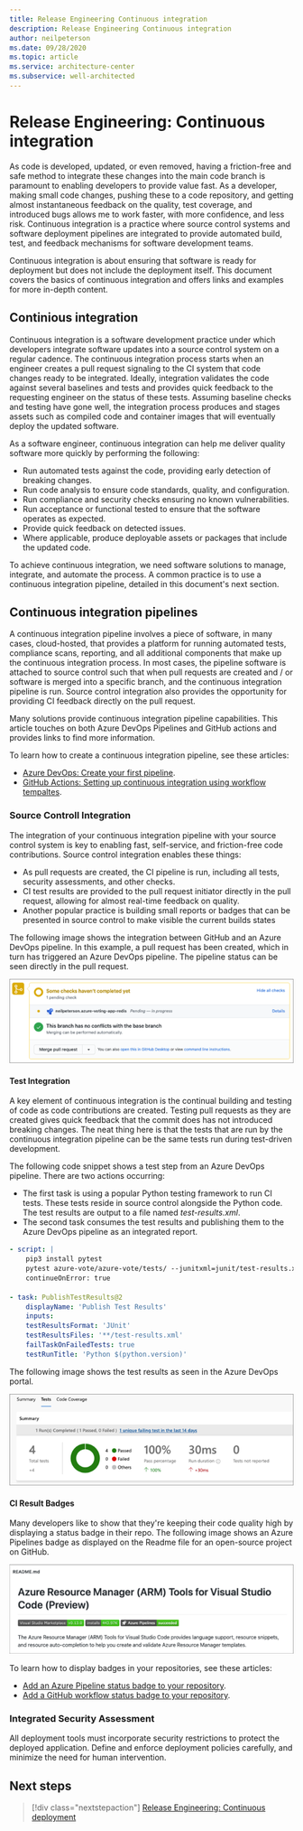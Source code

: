 ```yaml
---
title: Release Engineering Continuous integration
description: Release Engineering Continuous integration
author: neilpeterson
ms.date: 09/28/2020
ms.topic: article
ms.service: architecture-center
ms.subservice: well-architected
---
```


# Release Engineering: Continuous integration

As code is developed, updated, or even removed, having a friction-free and safe method to integrate these changes into the main code branch is paramount to enabling developers to provide value fast. As a developer, making small code changes, pushing these to a code repository, and getting almost instantaneous feedback on the quality, test coverage, and introduced bugs allows me to work faster, with more confidence, and less risk. Continuous integration is a practice where source control systems and software deployment pipelines are integrated to provide automated build, test, and feedback mechanisms for software development teams. 

Continuous integration is about ensuring that software is ready for deployment but does not include the deployment itself. This document covers the basics of continuous integration and offers links and examples for more in-depth content.

## Continious integration

Continuous integration is a software development practice under which developers integrate software updates into a source control system on a regular cadence. The continuous integration process starts when an engineer creates a pull request signaling to the CI system that code changes ready to be integrated. Ideally, integration validates the code against several baselines and tests and provides quick feedback to the requesting engineer on the status of these tests. Assuming baseline checks and testing have gone well, the integration process produces and stages assets such as compiled code and container images that will eventually deploy the updated software.

As a software engineer, continuous integration can help me deliver quality software more quickly by performing the following:

- Run automated tests against the code, providing early detection of breaking changes.
- Run code analysis to ensure code standards, quality, and configuration.
- Run compliance and security checks ensuring no known vulnerabilities.
- Run acceptance or functional tested to ensure that the software operates as expected.
- Provide quick feedback on detected issues.
- Where applicable, produce deployable assets or packages that include the updated code.

To achieve continuous integration, we need software solutions to manage, integrate, and automate the process. A common practice is to use a continuous integration pipeline, detailed in this document's next section.

## Continuous integration pipelines

A continuous integration pipeline involves a piece of software, in many cases, cloud-hosted, that provides a platform for running automated tests, compliance scans, reporting, and all additional components that make up the continuous integration process. In most cases, the pipeline software is attached to source control such that when pull requests are created and / or software is merged into a specific branch, and the continuous integration pipeline is run. Source control integration also provides the opportunity for providing CI feedback directly on the pull request.

Many solutions provide continuous integration pipeline capabilities. This article touches on both Azure DevOps Pipelines and GitHub actions and provides links to find more information.

To learn how to create a continuous integration pipeline, see these articles:

- [Azure DevOps: Create your first pipeline](https://docs.microsoft.com/azure/devops/pipelines/create-first-pipeline?view=azure-devops&preserve-view=true).
- [GitHub Actions: Setting up continuous integration using workflow tempaltes](https://docs.github.com/en/free-pro-team@latest/actions/guides/setting-up-continuous-integration-using-workflow-templates).

### Source Controll Integration

The integration of your continuous integration pipeline with your source control system is key to enabling fast, self-service, and friction-free code contributions. Source control integration enables these things:

- As pull requests are created, the CI pipeline is run, including all tests, security assessments, and other checks.
- CI test results are provided to the pull request initiator directly in the pull request, allowing for almost real-time feedback on quality.
- Another popular practice is building small reports or badges that can be presented in source control to make visible the current builds states

The following image shows the integration between GitHub and an Azure DevOps pipeline. In this example, a pull request has been created, which in turn has triggered an Azure DevOps pipeline. The pipeline status can be seen directly in the pull request.

![Image of Azure DevOps status badge in GitHub repository.](../_images/devops/ado-github-status.png)

#### Test Integration

A key element of continuous integration is the continual building and testing of code as code contributions are created. Testing pull requests as they are created gives quick feedback that the commit does has not introduced breaking changes. The neat thing here is that the tests that are run by the continuous integration pipeline can be the same tests run during test-driven development.

The following code snippet shows a test step from an Azure DevOps pipeline. There are two actions occurring:

- The first task is using a popular Python testing framework to run CI tests. These tests reside in source control alongside the Python code. The test results are output to a file named _test-results.xml_.
- The second task consumes the test results and publishing them to the Azure DevOps pipeline as an integrated report.

```yaml
- script: |
    pip3 install pytest
    pytest azure-vote/azure-vote/tests/ --junitxml=junit/test-results.xml
    continueOnError: true

- task: PublishTestResults@2
    displayName: 'Publish Test Results'
    inputs:
    testResultsFormat: 'JUnit'
    testResultsFiles: '**/test-results.xml'
    failTaskOnFailedTests: true
    testRunTitle: 'Python $(python.version)'
```

The following image shows the test results as seen in the Azure DevOps portal.

![Image of Azure DevOps pipeline tests in the Azure DevOps portal.](../_images/devops/ado-tests.png)

#### CI Result Badges

Many developers like to show that they're keeping their code quality high by displaying a status badge in their repo. The following image shows an Azure Pipelines badge as displayed on the Readme file for an open-source project on GitHub.

![Image of Azure DevOps integration with GitHub.](../_images/devops/github-status-badge.png)

To learn how to display badges in your repositories, see these articles:

- [Add an Azure Pipeline status badge to your repository](https://docs.microsoft.com/azure/devops/pipelines/create-first-pipeline?view=azure-devops&tabs=java%2Ctfs-2018-2%2Cbrowser#add-a-status-badge-to-your-repository&preserve-view=true).
- [Add a GitHub workflow status badge to your repository](https://docs.github.com/en/free-pro-team@latest/actions/managing-workflow-runs/adding-a-workflow-status-badge).

### Integrated Security Assessment

All deployment tools must incorporate security restrictions to protect the deployed application. Define and enforce deployment policies carefully, and minimize the need for human intervention.

## Next steps

> [!div class="nextstepaction"]
> [Release Engineering: Continuous deployment](./release-engineering-cd.md)